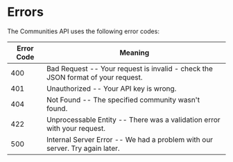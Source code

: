 # Errors

The Communities API uses the following error codes:

Error Code | Meaning
---------- | -------
400        | Bad Request -- Your request is invalid - check the JSON format of your request.
401        | Unauthorized -- Your API key is wrong.
404        | Not Found -- The specified community wasn't found.
422        | Unprocessable Entity -- There was a validation error with your request.
500        | Internal Server Error -- We had a problem with our server. Try again later.

<h2> </h2>
